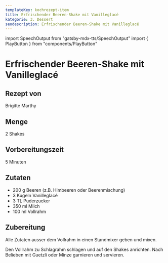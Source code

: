 ```yaml
---
templateKey: kochrezept-item
title: Erfrischender Beeren-Shake mit Vanilleglacé
kategorie: 3. Dessert
seodescription: Erfrischender Beeren-Shake mit Vanilleglacé
---
```

import SpeechOutput from "gatsby-mdx-tts/SpeechOutput"
import { PlayButton } from "components/PlayButton"

<SpeechOutput id="kochrezept-brigitte-marthy-beeren-shake-vanilleglace" customPlayButton={PlayButton}>

# Erfrischender Beeren-Shake mit Vanilleglacé

## Rezept von

Brigitte Marthy

## Menge

2 Shakes 

## Vorbereitungszeit

5 Minuten

## Zutaten

* 200 g Beeren (z.B. Himbeeren oder Beerenmischung)
* 3 Kugeln Vanilleglacé
* 3 TL Puderzucker
* 350 ml Milch
* 100 ml Vollrahm

## Zubereitung

Alle Zutaten ausser dem Vollrahm in einen Standmixer geben und mixen. 

Den Vollrahm zu Schlagrahm schlagen und auf den Shakes anrichten. Nach Belieben mit Guetzli oder Minze garnieren und servieren.

</SpeechOutput>